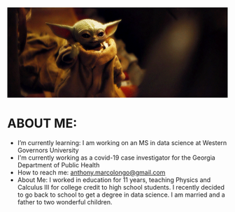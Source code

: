 ###

![Internet not working gif](https://github.com/amarcolongo/amarcolongo/blob/main/babyyoda.gif)


# ABOUT ME:
- I’m currently learning: I am working on an MS in data science at Western Governors University
- I'm currently working as a covid-19 case investigator for the Georgia Department of Public Health
- How to reach me: anthony.marcolongo@gmail.com
- About Me: I worked in education for 11 years, teaching Physics and Calculus III for college credit to high school students. I recently decided to go back to school to get a     degree in data science. I am married and a father to two wonderful children.

